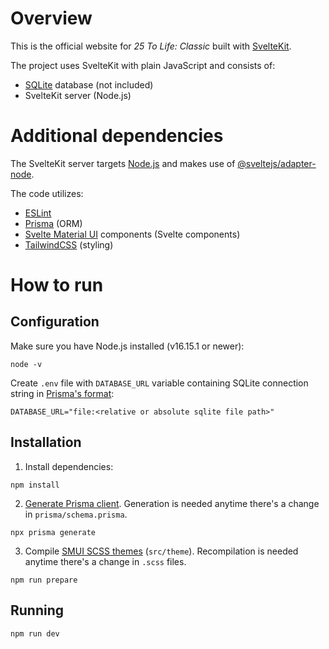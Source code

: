 # Overview

This is the official website for *25 To Life: Classic* built with [SvelteKit](https://kit.svelte.dev/).

The project uses SvelteKit with plain JavaScript and consists of:

- [SQLite](https://www.sqlite.org/index.html) database (not included)
- SvelteKit server (Node.js)

# Additional dependencies

The SvelteKit server targets [Node.js](https://nodejs.org/en/) and makes use of [@sveltejs/adapter-node](https://www.npmjs.com/package/@sveltejs/adapter-node).

The code utilizes:

- [ESLint](https://eslint.org/)
- [Prisma](https://www.prisma.io/) (ORM)
- [Svelte Material UI](https://sveltematerialui.com/) components (Svelte components)
- [TailwindCSS](https://tailwindcss.com/) (styling)

# How to run

## Configuration

Make sure you have Node.js installed (v16.15.1 or newer):

```
node -v
```

Create `.env` file with `DATABASE_URL` variable containing SQLite connection string in [Prisma's format](https://www.prisma.io/docs/concepts/database-connectors/sqlite#example):

```
DATABASE_URL="file:<relative or absolute sqlite file path>"
```

## Installation

1. Install dependencies:

```
npm install
```

2. [Generate Prisma client](https://www.prisma.io/docs/concepts/components/prisma-client/working-with-prismaclient/generating-prisma-client). Generation is needed anytime there's a change in `prisma/schema.prisma`.

```
npx prisma generate
```

3. Compile [SMUI SCSS themes](https://sveltematerialui.com/THEMING.md) (`src/theme`). Recompilation is needed anytime there's a change in `.scss` files.

```
npm run prepare
```

## Running

```
npm run dev
```
